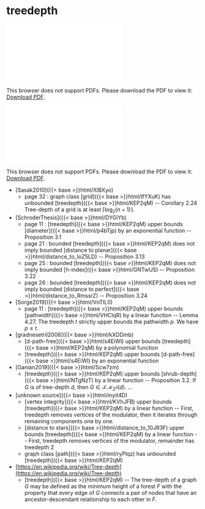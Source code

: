 # treedepth




<object data="../local_KEP2qM.pdf" type="application/pdf" width="100%" height="480px"><embed src="../local_KEP2qM.pdf"><p>This browser does not support PDFs. Please download the PDF to view it: <a href="../local_KEP2qM.pdf">Download PDF</a>.</p></embed></object>


<object data="../inclusions_KEP2qM.pdf" type="application/pdf" width="100%" height="480px"><embed src="../inclusions_KEP2qM.pdf"><p>This browser does not support PDFs. Please download the PDF to view it: <a href="../inclusions_KEP2qM.pdf">Download PDF</a>.</p></embed></object>

*  [Sasak2010]({{< base >}}html/XlBXyo)
    * page 32 : graph class [grid]({{< base >}}html/lfYXuK) has unbounded [treedepth]({{< base >}}html/KEP2qM) -- Corollary 2.24 Tree-depth of a grid is at least $\lceil \log_2(n+1)\rceil$.
*  [SchroderThesis]({{< base >}}html/DYGiYb)
    * page 11 : [treedepth]({{< base >}}html/KEP2qM) upper bounds [diameter]({{< base >}}html/p4bTjp) by an exponential function -- Proposition 3.1
    * page 21 : bounded [treedepth]({{< base >}}html/KEP2qM) does not imply bounded [distance to planar]({{< base >}}html/distance_to_loZ5LD) -- Proposition 3.13
    * page 25 : bounded [treedepth]({{< base >}}html/KEP2qM) does not imply bounded [h-index]({{< base >}}html/GNTwUS) -- Proposition 3.22
    * page 26 : bounded [treedepth]({{< base >}}html/KEP2qM) does not imply bounded [distance to perfect]({{< base >}}html/distance_to_RmssrZ) -- Proposition 3.24
*  [Sorge2019]({{< base >}}html/VnTIL0)
    * page 11 : [treedepth]({{< base >}}html/KEP2qM) upper bounds [pathwidth]({{< base >}}html/VHClqR) by a linear function -- Lemma 4.27. The treedepth $t$ strictly upper bounds the pathwidth $p$. We have $p \le t$.
*  [gradnesetril2008]({{< base >}}html/kXDDmb)
    * [d-path-free]({{< base >}}html/s4EiWI) upper bounds [treedepth]({{< base >}}html/KEP2qM) by a polynomial function
    * [treedepth]({{< base >}}html/KEP2qM) upper bounds [d-path-free]({{< base >}}html/s4EiWI) by an exponential function
*  [Ganian2019]({{< base >}}html/Scw7zm)
    * [treedepth]({{< base >}}html/KEP2qM) upper bounds [shrub-depth]({{< base >}}html/NTgNzT) by a linear function -- Proposition 3.2. If $G$ is of tree-depth $d$, then $G \in \mathcal{TM}_{2^d}(d)$. ...
*  [unknown source]({{< base >}}html/myit4D)
    * [vertex integrity]({{< base >}}html/KVhJFB) upper bounds [treedepth]({{< base >}}html/KEP2qM) by a linear function -- First, treedepth removes vertices of the modulator, then it iterates through remaining components one by one.
    * [distance to stars]({{< base >}}html/distance_to_10JR3F) upper bounds [treedepth]({{< base >}}html/KEP2qM) by a linear function -- First, treedepth removes vertices of the modulator, remainder has treedepth $2$
    * graph class [path]({{< base >}}html/ryPlqz) has unbounded [treedepth]({{< base >}}html/KEP2qM)
*  [https://en.wikipedia.org/wiki/Tree-depth](https://en.wikipedia.org/wiki/Tree-depth)
    * [treedepth]({{< base >}}html/KEP2qM) -- The tree-depth of a graph $G$ may be defined as the minimum height of a forest $F$ with the property that every edge of $G$ connects a pair of nodes that have an ancestor-descendant relationship to each other in $F$.